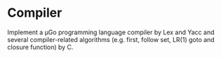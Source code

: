 # Compiler
Implement a μGo programming language compiler by Lex and Yacc and several compiler-related algorithms (e.g. first, follow set, LR(1) goto and closure function) by C.
